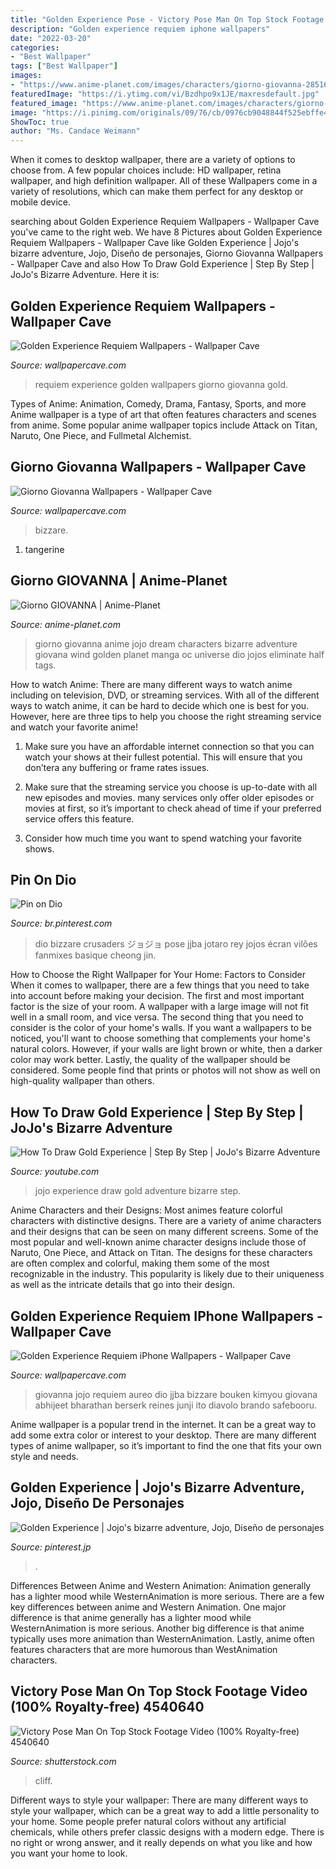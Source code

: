 ```yaml
---
title: "Golden Experience Pose - Victory Pose Man On Top Stock Footage Video (100% Royalty-free) 4540640"
description: "Golden experience requiem iphone wallpapers"
date: "2022-03-20"
categories:
- "Best Wallpaper"
tags: ["Best Wallpaper"]
images:
- "https://www.anime-planet.com/images/characters/giorno-giovanna-28516.jpg?t=1539380839"
featuredImage: "https://i.ytimg.com/vi/Bzdhpo9x1JE/maxresdefault.jpg"
featured_image: "https://www.anime-planet.com/images/characters/giorno-giovanna-28516.jpg?t=1539380839"
image: "https://i.pinimg.com/originals/09/76/cb/0976cb9048844f525ebffe46068144e6.png"
ShowToc: true
author: "Ms. Candace Weimann"
---
```



When it comes to desktop wallpaper, there are a variety of options to choose from. A few popular choices include: HD wallpaper, retina wallpaper, and high definition wallpaper. All of these Wallpapers come in a variety of resolutions, which can make them perfect for any desktop or mobile device. 

	

		
searching about Golden Experience Requiem Wallpapers - Wallpaper Cave you've came to the right web. We have 8 Pictures about Golden Experience Requiem Wallpapers - Wallpaper Cave like Golden Experience | Jojo&#039;s bizarre adventure, Jojo, Diseño de personajes, Giorno Giovanna Wallpapers - Wallpaper Cave and also How To Draw Gold Experience | Step By Step | JoJo&#039;s Bizarre Adventure. Here it is:
		
    
## Golden Experience Requiem Wallpapers - Wallpaper Cave

<img loading=lazy src="https://wallpapercave.com/wp/wp6542134.png" onerror="this.onerror=null;this.src='https://tse1.mm.bing.net/th?id=OIP.yqv9UJfhAiSK2eDIygt1SwHaEK&amp;pid=15.1';" alt="Golden Experience Requiem Wallpapers - Wallpaper Cave">

_Source: wallpapercave.com_

>requiem experience golden wallpapers giorno giovanna gold. 

	

Types of Anime: Animation, Comedy, Drama, Fantasy, Sports, and more
Anime wallpaper is a type of art that often features characters and scenes from anime. Some popular anime wallpaper topics include Attack on Titan, Naruto, One Piece, and Fullmetal Alchemist.

    
## Giorno Giovanna Wallpapers - Wallpaper Cave

<img loading=lazy src="https://wallpapercave.com/wp/wp4563226.jpg" onerror="this.onerror=null;this.src='https://tse4.mm.bing.net/th?id=OIP.si9z94YdmXxVQ9MBICyR3AHaEo&amp;pid=15.1';" alt="Giorno Giovanna Wallpapers - Wallpaper Cave">

_Source: wallpapercave.com_

>bizzare. 

	

1. tangerine 

    
## Giorno GIOVANNA | Anime-Planet

<img loading=lazy src="https://www.anime-planet.com/images/characters/giorno-giovanna-28516.jpg?t=1539380839" onerror="this.onerror=null;this.src='https://tse1.mm.bing.net/th?id=OIP.8aGLiAzkBKRbSghp4xWrKQAAAA&amp;pid=15.1';" alt="Giorno GIOVANNA | Anime-Planet">

_Source: anime-planet.com_

>giorno giovanna anime jojo dream characters bizarre adventure giovana wind golden planet manga oc universe dio jojos eliminate half tags. 

	

How to watch Anime: There are many different ways to watch anime including on television, DVD, or streaming services.
With all of the different ways to watch anime, it can be hard to decide which one is best for you. However, here are three tips to help you choose the right streaming service and watch your favorite anime!
1. Make sure you have an affordable internet connection so that you can watch your shows at their fullest potential. This will ensure that you don’tera any buffering or frame rates issues.

2. Make sure that the streaming service you choose is up-to-date with all new episodes and movies. many services only offer older episodes or movies at first, so it’s important to check ahead of time if your preferred service offers this feature.

3. Consider how much time you want to spend watching your favorite shows.

    
## Pin On Dio

<img loading=lazy src="https://i.pinimg.com/736x/a7/a4/db/a7a4dbbb96d182ead26d6bb8bc8dd5fc.jpg" onerror="this.onerror=null;this.src='https://tse4.mm.bing.net/th?id=OIP.FFlFh0ad9B_rnOC7fEgShQHaMV&amp;pid=15.1';" alt="Pin on Dio">

_Source: br.pinterest.com_

>dio bizzare crusaders ジョジョ pose jjba jotaro rey jojos écran vilões fanmixes basique cheong jin. 

	

How to Choose the Right Wallpaper for Your Home: Factors to Consider
When it comes to wallpaper, there are a few things that you need to take into account before making your decision. The first and most important factor is the size of your room. A wallpaper with a large image will not fit well in a small room, and vice versa. 
The second thing that you need to consider is the color of your home's walls. If you want a wallpapers to be noticed, you'll want to choose something that complements your home's natural colors. However, if your walls are light brown or white, then a darker color may work better. 
Lastly, the quality of the wallpaper should be considered. Some people find that prints or photos will not show as well on high-quality wallpaper than others.

    
## How To Draw Gold Experience | Step By Step | JoJo&#039;s Bizarre Adventure

<img loading=lazy src="https://i.ytimg.com/vi/Bzdhpo9x1JE/maxresdefault.jpg" onerror="this.onerror=null;this.src='https://tse3.mm.bing.net/th?id=OIP.L6qfZiRxFPUAsv51kWMpiQHaEK&amp;pid=15.1';" alt="How To Draw Gold Experience | Step By Step | JoJo&#039;s Bizarre Adventure">

_Source: youtube.com_

>jojo experience draw gold adventure bizarre step. 

	

Anime Characters and their Designs: Most animes feature colorful characters with distinctive designs.
There are a variety of anime characters and their designs that can be seen on many different screens. Some of the most popular and well-known anime character designs include those of Naruto, One Piece, and Attack on Titan. The designs for these characters are often complex and colorful, making them some of the most recognizable in the industry. This popularity is likely due to their uniqueness as well as the intricate details that go into their design.

    
## Golden Experience Requiem IPhone Wallpapers - Wallpaper Cave

<img loading=lazy src="https://wallpapercave.com/wp/wp6834498.jpg" onerror="this.onerror=null;this.src='https://tse1.mm.bing.net/th?id=OIP.QZJVTwsz1NSK_Ul6FBnT5QHaKB&amp;pid=15.1';" alt="Golden Experience Requiem iPhone Wallpapers - Wallpaper Cave">

_Source: wallpapercave.com_

>giovanna jojo requiem aureo dio jjba bizzare bouken kimyou giovana abhijeet bharathan berserk reines junji ito diavolo brando safebooru. 

	

Anime wallpaper is a popular trend in the internet. It can be a great way to add some extra color or interest to your desktop. There are many different types of anime wallpaper, so it’s important to find the one that fits your own style and needs.

    
## Golden Experience | Jojo&#039;s Bizarre Adventure, Jojo, Diseño De Personajes

<img loading=lazy src="https://i.pinimg.com/originals/09/76/cb/0976cb9048844f525ebffe46068144e6.png" onerror="this.onerror=null;this.src='https://tse1.mm.bing.net/th?id=OIP.j6c35pvk6dtpLV5uI3TH7AHaKL&amp;pid=15.1';" alt="Golden Experience | Jojo&#039;s bizarre adventure, Jojo, Diseño de personajes">

_Source: pinterest.jp_

>. 

	

Differences Between Anime and Western Animation: Animation generally has a lighter mood while WesternAnimation is more serious.
There are a few key differences between anime and Western Animation. One major difference is that anime generally has a lighter mood while WesternAnimation is more serious. Another big difference is that anime typically uses more animation than WesternAnimation. Lastly, anime often features characters that are more humorous than WestAnimation characters.

    
## Victory Pose Man On Top Stock Footage Video (100% Royalty-free) 4540640

<img loading=lazy src="https://ak.picdn.net/shutterstock/videos/4540640/thumb/3.jpg" onerror="this.onerror=null;this.src='https://tse2.mm.bing.net/th?id=OIP.wjM6OkaT3vAR2JMkUXZKkwHaEL&amp;pid=15.1';" alt="Victory Pose Man On Top Stock Footage Video (100% Royalty-free) 4540640">

_Source: shutterstock.com_

>cliff. 

	

Different ways to style your wallpaper:
There are many different ways to style your wallpaper, which can be a great way to add a little personality to your home. Some people prefer natural colors without any artificial chemicals, while others prefer classic designs with a modern edge. There is no right or wrong answer, and it really depends on what you like and how you want your home to look.

